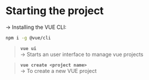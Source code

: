 # Starting the project
→ Installing the VUE CLI:
```bash
npm i -g @vue/cli
```

> **`vue ui`**<br>
> → Starts an user interface to manage vue projects

> **`vue create <project name>`**<br>
> → To create a new VUE project

